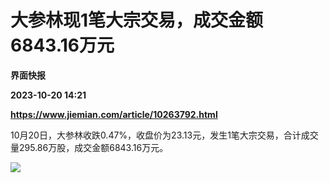# 大参林现1笔大宗交易，成交金额6843.16万元
**界面快报**

**2023-10-20 14:21**

**https://www.jiemian.com/article/10263792.html**

10月20日，大参林收跌0.47%，收盘价为23.13元，发生1笔大宗交易，合计成交量295.86万股，成交金额6843.16万元。

![](https://img1.jiemian.com/101/original/20231020/169780915795796600_a700xH.png)